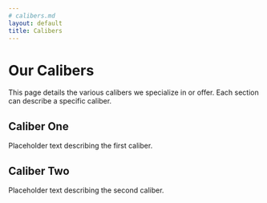 ```yaml
---
# calibers.md
layout: default
title: Calibers
---
```


# Our Calibers

This page details the various calibers we specialize in or offer. Each section can describe a specific caliber.

## Caliber One

Placeholder text describing the first caliber.

## Caliber Two

Placeholder text describing the second caliber.
